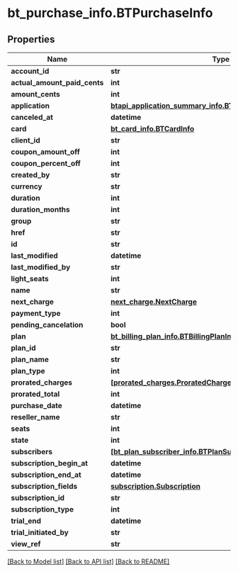 # bt_purchase_info.BTPurchaseInfo

## Properties
Name | Type | Description | Notes
------------ | ------------- | ------------- | -------------
**account_id** | **str** |  | [optional] 
**actual_amount_paid_cents** | **int** |  | [optional] 
**amount_cents** | **int** |  | [optional] 
**application** | [**btapi_application_summary_info.BTAPIApplicationSummaryInfo**](BTAPIApplicationSummaryInfo.md) |  | [optional] 
**canceled_at** | **datetime** |  | [optional] 
**card** | [**bt_card_info.BTCardInfo**](BTCardInfo.md) |  | [optional] 
**client_id** | **str** |  | [optional] 
**coupon_amount_off** | **int** |  | [optional] 
**coupon_percent_off** | **int** |  | [optional] 
**created_by** | **str** |  | [optional] 
**currency** | **str** |  | [optional] 
**duration** | **int** |  | [optional] 
**duration_months** | **int** |  | [optional] 
**group** | **str** |  | [optional] 
**href** | **str** |  | [optional] 
**id** | **str** |  | [optional] 
**last_modified** | **datetime** |  | [optional] 
**last_modified_by** | **str** |  | [optional] 
**light_seats** | **int** |  | [optional] 
**name** | **str** |  | [optional] 
**next_charge** | [**next_charge.NextCharge**](NextCharge.md) |  | [optional] 
**payment_type** | **int** |  | [optional] 
**pending_cancelation** | **bool** |  | [optional] 
**plan** | [**bt_billing_plan_info.BTBillingPlanInfo**](BTBillingPlanInfo.md) |  | [optional] 
**plan_id** | **str** |  | [optional] 
**plan_name** | **str** |  | [optional] 
**plan_type** | **int** |  | [optional] 
**prorated_charges** | [**[prorated_charges.ProratedCharges]**](ProratedCharges.md) |  | [optional] 
**prorated_total** | **int** |  | [optional] 
**purchase_date** | **datetime** |  | [optional] 
**reseller_name** | **str** |  | [optional] 
**seats** | **int** |  | [optional] 
**state** | **int** |  | [optional] 
**subscribers** | [**[bt_plan_subscriber_info.BTPlanSubscriberInfo]**](BTPlanSubscriberInfo.md) |  | [optional] 
**subscription_begin_at** | **datetime** |  | [optional] 
**subscription_end_at** | **datetime** |  | [optional] 
**subscription_fields** | [**subscription.Subscription**](Subscription.md) |  | [optional] 
**subscription_id** | **str** |  | [optional] 
**subscription_type** | **int** |  | [optional] 
**trial_end** | **datetime** |  | [optional] 
**trial_initiated_by** | **str** |  | [optional] 
**view_ref** | **str** |  | [optional] 

[[Back to Model list]](../README.md#documentation-for-models) [[Back to API list]](../README.md#documentation-for-api-endpoints) [[Back to README]](../README.md)


